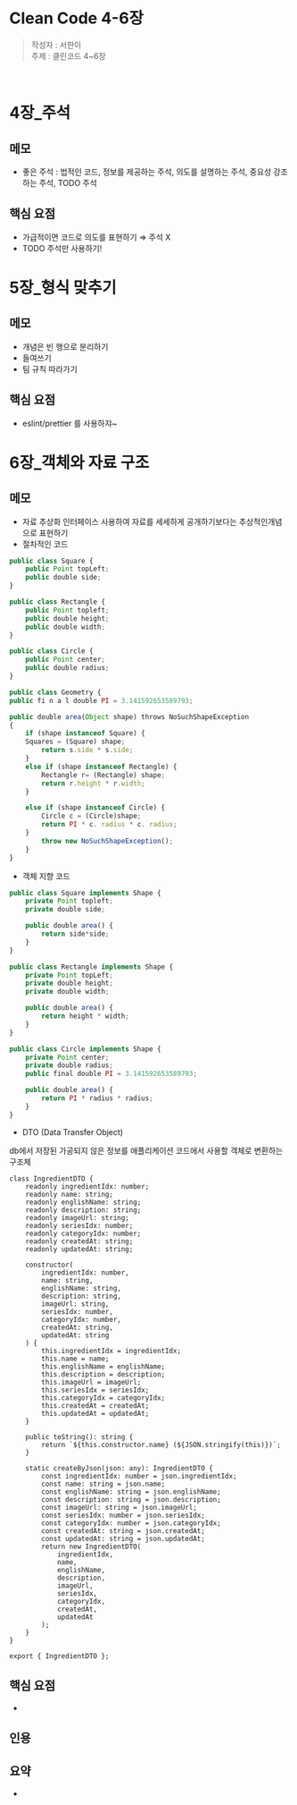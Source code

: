 # Clean Code 4-6장

> 작성자 : 서한이 <br>
> 주제 : 클린코드 4~6장

<br>

# 4장_주석

## 메모

- 좋은 주석 : 법적인 코드, 정보를 제공하는 주석, 의도를 설명하는 주석, 중요성 강조하는 주석, TODO 주석

## 핵심 요점

- 가급적이면 코드로 의도를 표현하기 ⇒ 주석 X
- TODO 주석만 사용하기!

# 5장_형식 맞추기

## 메모

- 개념은 빈 행으로 분리하기
- 들여쓰기
- 팀 규칙 따라가기

## 핵심 요점

- eslint/prettier 를 사용하쟈~

# 6장_객체와 자료 구조

## 메모

- 자료 추상화
인터페이스 사용하여 자료를 세세하게 공개하기보다는 추상적인개념 으로 표현하기
- 절차적인 코드

```jsx
public class Square { 
	public Point topLeft; 
	public double side;
}

public class Rectangle { 
	public Point topleft; 
	public double height; 
	public double width;
}

public class Circle { 
	public Point center; 
	public double radius;
}

public class Geometry {
public fi n a l double PI = 3.141592653589793;

public double area(Object shape) throws NoSuchShapeException
{
	if (shape instanceof Square) { 
	Squares = (Square) shape;
		return s.side * s.side;
	}
	else if (shape instanceof Rectangle) { 
		Rectangle r= (Rectangle) shape; 
		return r.height * r.width;
	}

	else if (shape instanceof Circle) {
		Circle c = (Circle)shape;
		return PI * c. radius * c. radius;
	}
		throw new NoSuchShapeException();
	}
}
```

- 객체 지향 코드

```jsx
public class Square implements Shape { 
	private Point topleft;
	private double side;

	public double area() { 
		return side*side;
	}
}

public class Rectangle implements Shape { 
	private Point topLeft;
	private double height; 
	private double width;

	public double area() { 
		return height * width;
	}
}

public class Circle implements Shape { 
	private Point center;
	private double radius;
	public final double PI = 3.141592653589793;

	public double area() { 
		return PI * radius * radius;
	} 
}
```

- DTO (Data Transfer Object)

db에서 저장된 가공되지 않은 정보를 애플리케이션 코드에서 사용할 객체로 변환하는 구조체

```tsx
class IngredientDTO {
    readonly ingredientIdx: number;
    readonly name: string;
    readonly englishName: string;
    readonly description: string;
    readonly imageUrl: string;
    readonly seriesIdx: number;
    readonly categoryIdx: number;
    readonly createdAt: string;
    readonly updatedAt: string;

    constructor(
        ingredientIdx: number,
        name: string,
        englishName: string,
        description: string,
        imageUrl: string,
        seriesIdx: number,
        categoryIdx: number,
        createdAt: string,
        updatedAt: string
    ) {
        this.ingredientIdx = ingredientIdx;
        this.name = name;
        this.englishName = englishName;
        this.description = description;
        this.imageUrl = imageUrl;
        this.seriesIdx = seriesIdx;
        this.categoryIdx = categoryIdx;
        this.createdAt = createdAt;
        this.updatedAt = updatedAt;
    }

    public toString(): string {
        return `${this.constructor.name} (${JSON.stringify(this)})`;
    }

    static createByJson(json: any): IngredientDTO {
        const ingredientIdx: number = json.ingredientIdx;
        const name: string = json.name;
        const englishName: string = json.englishName;
        const description: string = json.description;
        const imageUrl: string = json.imageUrl;
        const seriesIdx: number = json.seriesIdx;
        const categoryIdx: number = json.categoryIdx;
        const createdAt: string = json.createdAt;
        const updatedAt: string = json.updatedAt;
        return new IngredientDTO(
            ingredientIdx,
            name,
            englishName,
            description,
            imageUrl,
            seriesIdx,
            categoryIdx,
            createdAt,
            updatedAt
        );
    }
}

export { IngredientDTO };
```

## 핵심 요점

- 

## 인용

> 
> 

## 요약

-